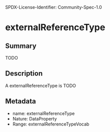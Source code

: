 SPDX-License-Identifier: Community-Spec-1.0

# externalReferenceType

## Summary

TODO

## Description

A externalReferenceType is TODO

## Metadata

- name: externalReferenceType
- Nature: DataProperty
- Range: externalReferenceTypeVocab


